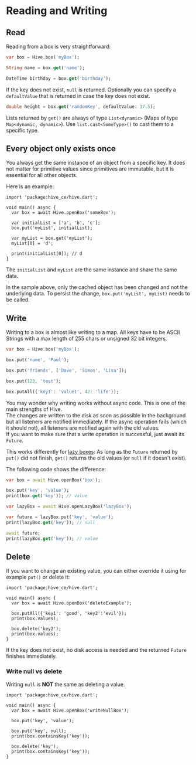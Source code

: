 # Reading and Writing

## Read

Reading from a box is very straightforward:

```dart
var box = Hive.box('myBox');

String name = box.get('name');

DateTime birthday = box.get('birthday');
```

If the key does not exist, `null` is returned. Optionally you can specify a `defaultValue` that is returned in case the key does not exist.

```dart
double height = box.get('randomKey', defaultValue: 17.5);
```

Lists returned by `get()` are always of type `List<dynamic>` \(Maps of type `Map<dynamic, dynamic>`\). Use `list.cast<SomeType>()` to cast them to a specific type.

## Every object only exists once

You always get the same instance of an object from a specific key. It does not matter for primitive values since primitives are immutable, but it is essential for all other objects.

Here is an example:

```dart:dart:300px
import 'package:hive_ce/hive.dart';

void main() async {
  var box = await Hive.openBox('someBox');

  var initialList = ['a', 'b', 'c'];
  box.put('myList', initialList);

  var myList = box.get('myList');
  myList[0] = 'd';

  print(initialList[0]); // d
}
```

The `initialList` and `myList` are the same instance and share the same data.

In the sample above, only the cached object has been changed and not the underlying data. To persist the change, `box.put('myList', myList)` needs to be called.

## Write

Writing to a box is almost like writing to a map. All keys have to be ASCII Strings with a max length of 255 chars or unsigned 32 bit integers.

```dart
var box = Hive.box('myBox');

box.put('name', 'Paul');

box.put('friends', ['Dave', 'Simon', 'Lisa']);

box.put(123, 'test');

box.putAll({'key1': 'value1', 42: 'life'});
```

You may wonder why writing works without async code. This is one of the main strengths of Hive.  
The changes are written to the disk as soon as possible in the background but all listeners are notified immediately. If the async operation fails \(which it should not\), all listeners are notified again with the old values.  
If you want to make sure that a write operation is successful, just await its `Future`.

This works differently for [lazy boxes](../advanced/lazy_box.md): As long as the `Future` returned by `put()` did not finish, `get()` returns the old values \(or `null` if it doesn't exist\).

The following code shows the difference:

```dart
var box = await Hive.openBox('box');

box.put('key', 'value');
print(box.get('key')); // value

var lazyBox = await Hive.openLazyBox('lazyBox');

var future = lazyBox.put('key', 'value');
print(lazyBox.get('key')); // null

await future;
print(lazyBox.get('key')); // value
```

## Delete

If you want to change an existing value, you can either override it using for example `put()` or delete it:

```dart:dart:260px
import 'package:hive_ce/hive.dart';

void main() async {
  var box = await Hive.openBox('deleteExample');

  box.putAll({'key1': 'good', 'key2':'evil'});
  print(box.values);

  box.delete('key2');
  print(box.values);
}
```

If the key does not exist, no disk access is needed and the returned `Future` finishes immediately.

### Write null vs delete

Writing `null` is **NOT** the same as deleting a value.

```dart:dart:300px
import 'package:hive_ce/hive.dart';

void main() async {
  var box = await Hive.openBox('writeNullBox');

  box.put('key', 'value');

  box.put('key', null);
  print(box.containsKey('key'));

  box.delete('key');
  print(box.containsKey('key'));
}
```
